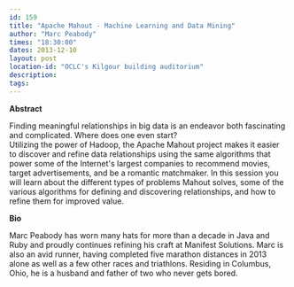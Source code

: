 ```yaml
---
id: 159
title: "Apache Mahout - Machine Learning and Data Mining"
author: "Marc Peabody"
times: "18:30:00"
dates: 2013-12-10
layout: post
location-id: "OCLC's Kilgour building auditorium"  
description: 
tags: 
---
```

 **Abstract**

Finding meaningful relationships in big data is an endeavor both fascinating and complicated. Where does one even start?  
Utilizing the power of Hadoop, the Apache Mahout project makes it easier to discover and refine data relationships using the same algorithms that power some of the Internet's largest companies to recommend movies, target advertisements, and be a romantic matchmaker. In this session you will learn about the different types of problems Mahout solves, some of the various algorithms for defining and discovering relationships, and how to refine them for improved value.  

**Bio**

Marc Peabody has worn many hats for more than a decade in Java and Ruby and proudly continues refining his craft at Manifest Solutions. Marc is also an avid runner, having completed five marathon distances in 2013 alone as well as a few other races and triathlons. Residing in Columbus, Ohio, he is a husband and father of two who never gets bored.

